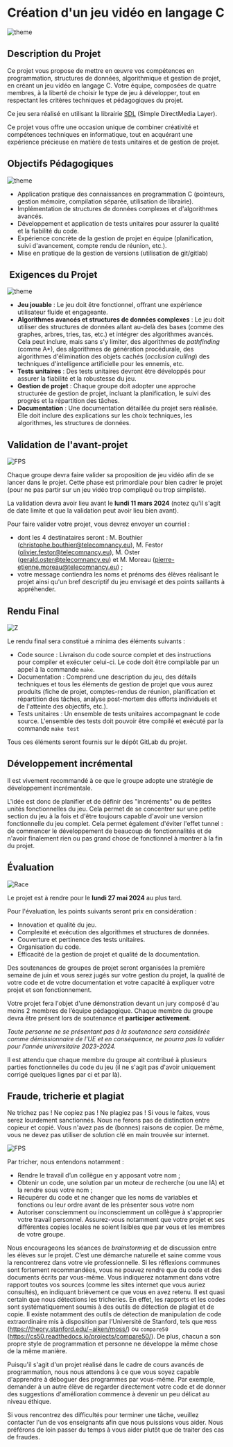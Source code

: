 # Création d'un jeu vidéo en langage C

![theme](./figs/contest.png)


## Description du Projet

Ce projet vous propose de mettre en œuvre vos compétences en programmation, structures de données, algorithmique et gestion de projet, en créant un jeu vidéo en langage C. Votre équipe, composées de quatre membres, à la liberté de choisir le type de jeu à développer, tout en respectant les critères techniques et pédagogiques du projet.

Ce jeu sera réalisé en utilisant la librairie [SDL](https://www.libsdl.org) (Simple DirectMedia Layer).

Ce projet vous offre une occasion unique de combiner créativité et compétences techniques en informatique, tout en acquérant une expérience précieuse en matière de tests unitaires et de gestion de projet.


## Objectifs Pédagogiques

![theme](./figs/screenshot.png)


- Application pratique des connaissances en programmation C (pointeurs, gestion mémoire, compilation séparée, utilisation de librairie).
- Implémentation de structures de données complexes et d'algorithmes avancés.
- Développement et application de tests unitaires pour assurer la qualité et la fiabilité du code.
- Expérience concrète de la gestion de projet en équipe (planification, suivi d'avancement, compte rendu de réunion, etc.).
- Mise en pratique de la gestion de versions (utilisation de git/gitlab)


##  Exigences du Projet

![theme](./figs/screenshot6.png)


- **Jeu jouable** : Le jeu doit être fonctionnel, offrant une expérience utilisateur fluide et engageante.
- **Algorithmes avancés et structures de données complexes** : Le jeu doit utiliser des structures de données allant au-delà des bases (comme des graphes, arbres, tries, tas, etc.) et intégrer des algorithmes avancés. Cela peut inclure, mais sans s'y limiter, des algorithmes de *pathfinding* (comme A*), des algorithmes de génération procédurale, des algorithmes d'élimination des objets cachés (*occlusion culling*) des techniques d'intelligence artificielle pour les ennemis, etc. 
- **Tests unitaires** : Des tests unitaires devront être développés pour assurer la fiabilité et la robustesse du jeu.
- **Gestion de projet** : Chaque groupe doit adopter une approche structurée de gestion de projet, incluant la planification, le suivi des progrès et la répartition des tâches.
- **Documentation** : Une documentation détaillée du projet sera réalisée. Elle doit inclure des explications sur les choix techniques, les algorithmes, les structures de données.


## Validation de l'avant-projet

![FPS](./figs/screenshot5.png)


Chaque groupe devra faire valider sa proposition de jeu vidéo afin de se lancer dans le projet. Cette phase est primordiale pour bien cadrer le projet (pour ne pas partir sur un jeu vidéo trop compliqué ou trop simpliste).

La validation devra avoir lieu avant le **lundi 11 mars 2024** (notez qu'il s'agit de date limite et que la validation peut avoir lieu bien avant).

Pour faire valider votre projet, vous devrez envoyer un courriel :
- dont les 4 destinataires seront : M. Bouthier (christophe.bouthier@telecomnancy.eu), M. Festor (olivier.festor@telecomnancy.eu), M. Oster (gerald.oster@telecomnancy.eu) et M. Moreau (pierre-etienne.moreau@telecomnancy.eu) ;
- votre message contiendra les noms et prénoms des élèves réalisant le projet ainsi qu'un bref descriptif du jeu envisagé et des points saillants à appréhender.


## Rendu Final

![Z](./figs/screenshot4.png)


Le rendu final sera constitué a minima des éléments suivants :
- Code source : Livraison du code source complet et des instructions pour compiler et exécuter celui-ci. Le code doit être compilable par un appel à la commande `make`.
- Documentation : Comprend une description du jeu, des détails techniques et tous les éléments de gestion de projet que vous aurez produits (fiche de projet, comptes-rendus de réunion, planification et répartition des tâches, analyse post-mortem des efforts individuels et de l'atteinte des objectifs, etc.).
- Tests unitaires : Un ensemble de tests unitaires accompagnant le code source. L'ensemble des tests doit pouvoir être compilé et exécuté par la commande `make test`

Tous ces éléments seront fournis sur le dépôt GitLab du projet.


## Développement incrémental

Il est vivement recommandé à ce que le groupe adopte une stratégie de développement incrémentale.

L'idée est donc de planifier et de définir des "incréments" ou de petites unités fonctionnelles du jeu. Cela permet de se concentrer sur une petite section du jeu à la fois et d'être toujours capable d'avoir une version fonctionnelle du jeu complet. Cela permet également d'éviter l'effet tunnel : de commencer le développement de beaucoup de fonctionnalités et de n'avoir finalement rien ou pas grand chose de fonctionnel à montrer à la fin du projet.


## Évaluation

![Race](./figs/screenshot3.png)


Le projet est à rendre pour le **lundi 27 mai 2024** au plus tard.

Pour l'évaluation, les points suivants seront prix en considération :
- Innovation et qualité du jeu.
- Complexité et exécution des algorithmes et structures de données.
- Couverture et pertinence des tests unitaires.
- Organisation du code.
- Efficacité de la gestion de projet et qualité de la documentation.


Des soutenances de groupes de projet seront organisées la première semaine de juin et vous serez jugés sur votre gestion du projet, la qualité de votre code et de votre documentation et votre capacité à expliquer votre projet et son fonctionnement.


Votre projet fera l'objet d'une démonstration devant un jury composé d'au moins 2 membres de l’équipe pédagogique. Chaque membre du groupe devra être présent lors de soutenance et **participer activement**.

*Toute personne ne se présentant pas à la soutenance sera considérée comme démissionnaire de l'UE et en conséquence, ne pourra pas la valider pour l’année universitaire 2023-2024.*

Il est attendu que chaque membre du groupe ait contribué à plusieurs parties fonctionnelles du code du jeu (il ne s'agit pas d'avoir uniquement corrigé quelques lignes par ci et par là).


## Fraude, tricherie et plagiat

Ne trichez pas ! Ne copiez pas ! Ne plagiez pas ! Si vous le faites, vous serez lourdement sanctionnés. Nous ne ferons pas de distinction entre copieur et copié. Vous n'avez pas de (bonnes) raisons de copier. De même, vous ne devez pas utiliser de solution clé en main trouvée sur internet.

![FPS](./figs/screenshot2.png)

Par tricher, nous entendons notamment :
- Rendre le travail d’un collègue en y apposant votre nom ;
- Obtenir un code, une solution par un moteur de recherche (ou une IA) et la rendre sous votre nom ;
- Récupérer du code et ne changer que les noms de variables et fonctions ou leur ordre avant de les présenter sous votre nom 
- Autoriser consciemment ou inconsciemment un collègue à s'approprier votre travail personnel. Assurez-vous notamment que votre projet et ses différentes copies locales ne soient lisibles que par vous et les membres de votre groupe.

Nous encourageons les séances de *brainstorming* et de discussion entre les élèves sur le projet. C’est
une démarche naturelle et saine comme vous la rencontrerez dans votre vie professionnelle. Si les réflexions communes sont fortement recommandées, vous ne pouvez rendre que du code et des documents écrits par vous-même. Vous indiquerez notamment dans votre rapport toutes vos sources (comme les sites internet que vous auriez consultés), en indiquant brièvement ce que vous en avez retenu.
Il est quasi certain que nous détections les tricheries. En effet, les rapports et les codes sont systématiquement soumis à des outils de détection de plagiat et de copie. Il existe notamment des outils de détection de manipulation de code extraordinaire mis à disposition par l’Université de Stanford, tels que `MOSS` (https://theory.stanford.edu/~aiken/moss/) ou `compare50` (https://cs50.readthedocs.io/projects/compare50/). De plus, chacun a son propre style de programmation et personne ne développe la même chose de la même manière.

Puisqu'il s'agit d'un projet réalisé dans le cadre de cours avancés de programmation, nous nous attendons à ce que vous soyez capable d'apprendre à déboguer des programmes par vous-même. Par exemple, demander à un autre élève de regarder directement votre code et de donner des suggestions d'amélioration commence à devenir un peu délicat au niveau éthique.

Si vous rencontrez des difficultés pour terminer une tâche, veuillez contacter l'un de vos enseignants afin que nous puissions vous aider. Nous préférons de loin passer du temps à vous aider plutôt que de traiter des cas de fraudes.

